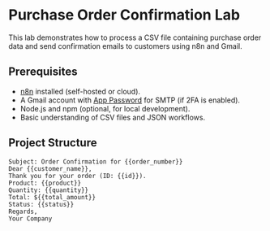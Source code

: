 # Purchase Order Confirmation Lab

This lab demonstrates how to process a CSV file containing purchase order data and send confirmation emails to customers using n8n and Gmail.

## Prerequisites
- [n8n](https://n8n.io/) installed (self-hosted or cloud).
- A Gmail account with [App Password](https://support.google.com/accounts/answer/185833) for SMTP (if 2FA is enabled).
- Node.js and npm (optional, for local development).
- Basic understanding of CSV files and JSON workflows.

## Project Structure



```
Subject: Order Confirmation for {{order_number}}
Dear {{customer_name}},
Thank you for your order (ID: {{id}}).
Product: {{product}}
Quantity: {{quantity}}
Total: ${{total_amount}}
Status: {{status}}
Regards,
Your Company

```